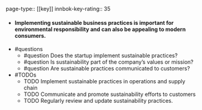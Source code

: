 page-type:: [[key]]
innbok-key-rating:: 35
- #### Implementing sustainable business practices is important for environmental responsibility and can also be appealing to modern consumers.
- #questions
  - #question Does the startup implement sustainable practices?
  - #question Is sustainability part of the company’s values or mission?
  - #question Are sustainable practices communicated to customers?
- #TODOs
  - TODO Implement sustainable practices in operations and supply chain
  - TODO  Communicate and promote sustainability efforts to customers
  - TODO  Regularly review and update sustainability practices.



